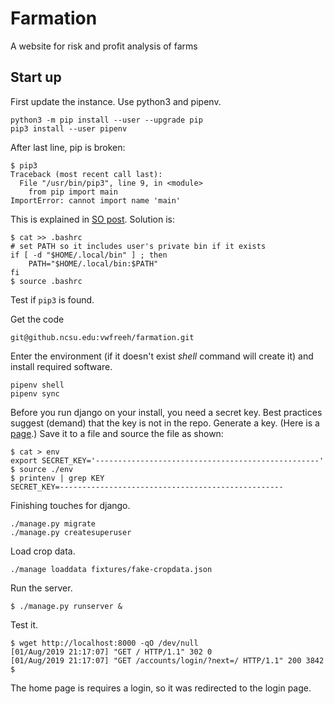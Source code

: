 # Farmation
A website for risk and profit analysis of farms

## Start up

First update the instance.
Use python3 and pipenv.

```
python3 -m pip install --user --upgrade pip
pip3 install --user pipenv
```

After last line, pip is broken:
```
$ pip3
Traceback (most recent call last):
  File "/usr/bin/pip3", line 9, in <module>
    from pip import main
ImportError: cannot import name 'main'
```
This is explained in
[SO post](https://superuser.com/questions/1432768/how-to-properly-install-pipenv-on-wsl-ubuntu-18-04).
Solution is:
```
$ cat >> .bashrc
# set PATH so it includes user's private bin if it exists                                 
if [ -d "$HOME/.local/bin" ] ; then
    PATH="$HOME/.local/bin:$PATH"
fi
$ source .bashrc
```

Test if `pip3` is found.

Get the code
```
git@github.ncsu.edu:vwfreeh/farmation.git
```

Enter the environment (if it doesn't exist _shell_ command will create
it) and install required software.

```
pipenv shell
pipenv sync
```

Before you run django on your install, you need a secret key.
Best practices suggest (demand) that the key is not in the repo.
Generate a key.
(Here is a
[page](https://www.miniwebtool.com/django-secret-key-generator/).)
Save it to a file and source the file as shown:

```
$ cat > env
export SECRET_KEY='--------------------------------------------------'
$ source ./env
$ printenv | grep KEY
SECRET_KEY=--------------------------------------------------
```

Finishing touches for django.

```
./manage.py migrate
./manage.py createsuperuser
```

Load crop data.
```
./manage loaddata fixtures/fake-cropdata.json
```

Run the server.
```
$ ./manage.py runserver &
```

Test it.
```
$ wget http://localhost:8000 -qO /dev/null
[01/Aug/2019 21:17:07] "GET / HTTP/1.1" 302 0
[01/Aug/2019 21:17:07] "GET /accounts/login/?next=/ HTTP/1.1" 200 3842
$
```
The home page is requires a login, so it was redirected to the login
page.
